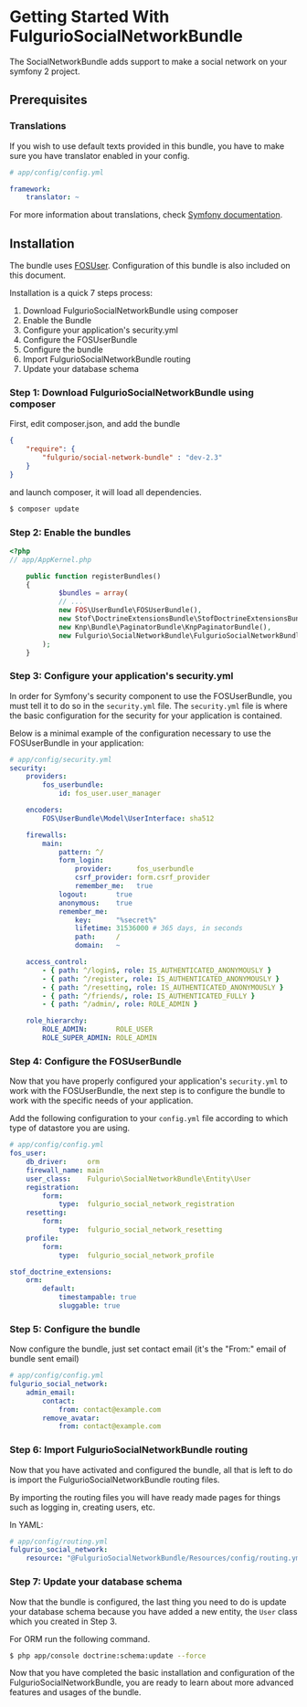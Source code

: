 Getting Started With FulgurioSocialNetworkBundle
================================================

The SocialNetworkBundle adds support to make a social network on your symfony 2
project.

## Prerequisites

### Translations

If you wish to use default texts provided in this bundle, you have to make
sure you have translator enabled in your config.

``` yaml
# app/config/config.yml

framework:
    translator: ~
```

For more information about translations, check [Symfony documentation](http://symfony.com/doc/2.3/book/translation.html).

## Installation

The bundle uses [FOSUser](https://github.com/FriendsOfSymfony/FOSUserBundle).
Configuration of this bundle is also included on this document.

Installation is a quick 7 steps process:

1. Download FulgurioSocialNetworkBundle using composer
2. Enable the Bundle
3. Configure your application's security.yml
4. Configure the FOSUserBundle
5. Configure the bundle
6. Import FulgurioSocialNetworkBundle routing
7. Update your database schema

### Step 1: Download FulgurioSocialNetworkBundle using composer

First, edit composer.json, and add the bundle

``` json
{
    "require": {
        "fulgurio/social-network-bundle" : "dev-2.3"
    }
}
```

and launch composer, it will load all dependencies.

``` bash
$ composer update
```

### Step 2: Enable the bundles

``` php
<?php
// app/AppKernel.php

    public function registerBundles()
    {
            $bundles = array(
            // ...
            new FOS\UserBundle\FOSUserBundle(),
            new Stof\DoctrineExtensionsBundle\StofDoctrineExtensionsBundle(),
            new Knp\Bundle\PaginatorBundle\KnpPaginatorBundle(),
            new Fulgurio\SocialNetworkBundle\FulgurioSocialNetworkBundle()
        );
    }
```
### Step 3: Configure your application's security.yml

In order for Symfony's security component to use the FOSUserBundle, you must
tell it to do so in the `security.yml` file. The `security.yml` file is where the
basic configuration for the security for your application is contained.

Below is a minimal example of the configuration necessary to use the FOSUserBundle
in your application:

``` yaml
# app/config/security.yml
security:
    providers:
        fos_userbundle:
            id: fos_user.user_manager

    encoders:
        FOS\UserBundle\Model\UserInterface: sha512

    firewalls:
        main:
            pattern: ^/
            form_login:
                provider:      fos_userbundle
                csrf_provider: form.csrf_provider
                remember_me:   true
            logout:       true
            anonymous:    true
            remember_me:
                key:      "%secret%"
                lifetime: 31536000 # 365 days, in seconds
                path:     /
                domain:   ~

    access_control:
        - { path: ^/login$, role: IS_AUTHENTICATED_ANONYMOUSLY }
        - { path: ^/register, role: IS_AUTHENTICATED_ANONYMOUSLY }
        - { path: ^/resetting, role: IS_AUTHENTICATED_ANONYMOUSLY }
        - { path: ^/friends/, role: IS_AUTHENTICATED_FULLY }
        - { path: ^/admin/, role: ROLE_ADMIN }

    role_hierarchy:
        ROLE_ADMIN:       ROLE_USER
        ROLE_SUPER_ADMIN: ROLE_ADMIN
```

### Step 4: Configure the FOSUserBundle

Now that you have properly configured your application's `security.yml` to work
with the FOSUserBundle, the next step is to configure the bundle to work with
the specific needs of your application.

Add the following configuration to your `config.yml` file according to which type
of datastore you are using.

``` yaml
# app/config/config.yml
fos_user:
    db_driver:     orm
    firewall_name: main
    user_class:    Fulgurio\SocialNetworkBundle\Entity\User
    registration:
        form:
            type:  fulgurio_social_network_registration
    resetting:
        form:
            type:  fulgurio_social_network_resetting
    profile:
        form:
            type:  fulgurio_social_network_profile

stof_doctrine_extensions:
    orm:
        default:
            timestampable: true
            sluggable: true
```

### Step 5: Configure the bundle
Now configure the bundle, just set contact email (it's the "From:" email of
bundle sent email)

``` yaml
# app/config/config.yml
fulgurio_social_network:
    admin_email:
        contact:
            from: contact@example.com
        remove_avatar:
            from: contact@example.com
```

### Step 6: Import FulgurioSocialNetworkBundle routing

Now that you have activated and configured the bundle, all that is left to do is
import the FulgurioSocialNetworkBundle routing files.

By importing the routing files you will have ready made pages for things such as
logging in, creating users, etc.

In YAML:

``` yaml
# app/config/routing.yml
fulgurio_social_network:
    resource: "@FulgurioSocialNetworkBundle/Resources/config/routing.yml"
```

### Step 7: Update your database schema

Now that the bundle is configured, the last thing you need to do is update your
database schema because you have added a new entity, the `User` class which you
created in Step 3.

For ORM run the following command.

``` bash
$ php app/console doctrine:schema:update --force
```

Now that you have completed the basic installation and configuration of the
FulgurioSocialNetworkBundle, you are ready to learn about more advanced
features and usages of the bundle.

